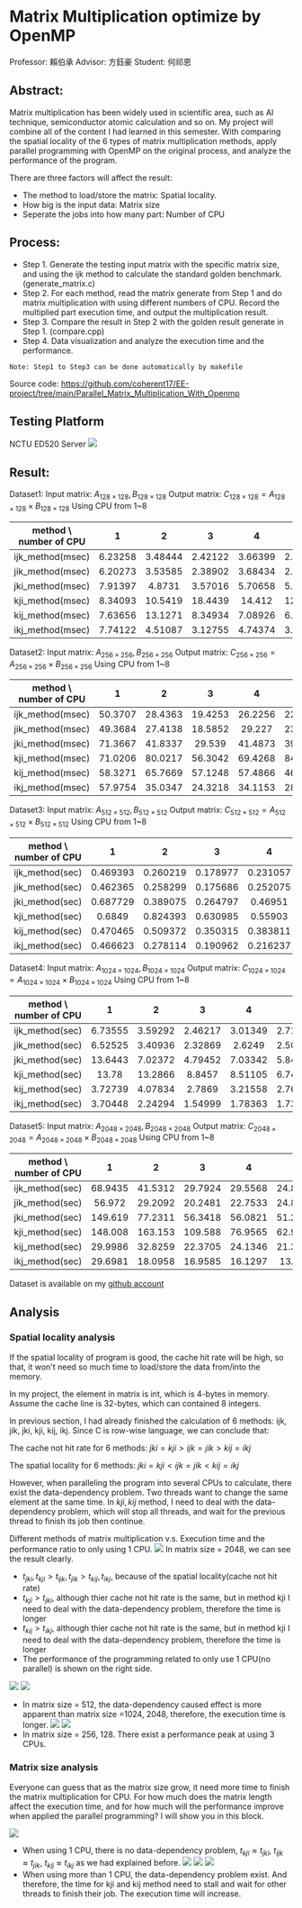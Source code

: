 # Matrix Multiplication optimize by OpenMP
Professor: 賴伯承 Advisor: 方鈺豪 Student: 何祁恩
## Abstract:
Matrix multiplication has been widely used in scientific area, such as AI technique, semiconductor atomic calculation and so on. My project will combine all of the content I had learned in this semester. With comparing the spatial locality of the 6 types of matrix multiplication methods, apply parallel programming with OpenMP on the original process, and analyze the performance of the program.

There are three factors will affect the result:
*    The method to load/store the matrix: Spatial locality.
*    How big is the input data: Matrix size
*    Seperate the  jobs into how many part: Number of CPU 

## Process:
*    Step 1. Generate the testing input matrix with the specific matrix size, and using the ijk method to calculate the standard golden benchmark. (generate_matrix.c)
*    Step 2. For each method, read the matrix generate from Step 1 and do matrix multiplication with using different numbers of CPU. Record the multiplied part execution time, and output the multiplication result.
*    Step 3. Compare the result in Step 2 with the golden result generate in Step 1. (compare.cpp)
*    Step 4. Data visualization and analyze the execution time and the performance.

```
Note: Step1 to Step3 can be done automatically by makefile
```
Source code: https://github.com/coherent17/EE-project/tree/main/Parallel_Matrix_Multiplication_With_Openmp

## Testing Platform
NCTU ED520 Server
![](https://i.imgur.com/tfO461p.png)


## Result:

Dataset1:
Input matrix: $A_{128 \times 128} , B_{128 \times 128}$
Output matrix: $C_{128 \times 128} = A_{128 \times 128} \times B_{128 \times 128}$
Using CPU from 1~8

| method \ number of CPU |    1    |    2    |    3    |    4    |    5    |    6    |    7    |    8    |
|:----------------------:|:-------:|:-------:|:-------:|:-------:|:-------:|:-------:|:-------:|:-------:|
|    ijk_method(msec)    | 6.23258 | 3.48444 | 2.42122 | 3.66399 | 2.97047 | 4.10529 |  6.602  | 7.08917 |
|    jik_method(msec)    | 6.20273 | 3.53585 | 2.38902 | 3.68434 | 2.99653 | 5.02316 | 6.48389 | 6.28814 |
|    jki_method(msec)    | 7.91397 | 4.8731  | 3.57016 | 5.70658 | 5.57047 | 6.50047 | 9.14202 | 8.51715 |
|    kji_method(msec)    | 8.34093 | 10.5419 | 18.4439 | 14.412  | 12.7543 | 11.029  | 14.6607 | 14.2404 |
|    kij_method(msec)    | 7.63656 | 13.1271 | 8.34934 | 7.08926 | 6.72445 | 5.71039 | 10.9151 | 12.1386 |
|    ikj_method(msec)    | 7.74122 | 4.51087 | 3.12755 | 4.74374 | 3.66672 | 4.49126 | 7.00213 |  6.904  |


Dataset2:
Input matrix: $A_{256 \times 256} , B_{256 \times 256}$
Output matrix: $C_{256 \times 256} = A_{256 \times 256} \times B_{256 \times 256}$
Using CPU from 1~8

| method \ number of CPU |    1    |    2    |    3    |    4    |    5    |    6    |    7    |    8    |
|:----------------------:|:-------:|:-------:|:-------:|:-------:|:-------:|:-------:|:-------:|:-------:|
|    ijk_method(msec)    | 50.3707 | 28.4363 | 19.4253 | 26.2256 | 22.9331 | 19.7491 | 25.204  | 26.9415 |
|    jik_method(msec)    | 49.3684 | 27.4138 | 18.5852 | 29.227  | 23.7637 | 21.7219 | 26.0978 | 26.8812 |
|    jki_method(msec)    | 71.3667 | 41.8337 | 29.539  | 41.4873 | 39.2057 | 31.5662 | 38.1923 | 37.1664 |
|    kji_method(msec)    | 71.0206 | 80.0217 | 56.3042 | 69.4268 | 84.9929 | 61.6365 | 61.6339 | 73.0027 |
|    kij_method(msec)    | 58.3271 | 65.7669 | 57.1248 | 57.4866 | 46.6486 | 43.2105 | 54.3688 | 51.0684 |
|    ikj_method(msec)    | 57.9754 | 35.0347 | 24.3218 | 34.1153 | 28.0311 | 23.7492 | 34.1955 | 33.1445 |


Dataset3:
Input matrix: $A_{512 \times 512} , B_{512 \times 512}$
Output matrix: $C_{512 \times 512} = A_{512 \times 512} \times B_{512 \times 512}$
Using CPU from 1~8

| method \ number of CPU |    1     |    2     |    3     |    4     |    5     |    6     |    7     |    8     |
|:----------------------:|:--------:|:--------:|:--------:|:--------:|:--------:|:--------:|:--------:|:--------:|
|    ijk_method(sec)     | 0.469393 | 0.260219 | 0.178977 | 0.231057 | 0.208355 | 0.181413 | 0.193058 | 0.196999 |
|    jik_method(sec)     | 0.462365 | 0.258299 | 0.175686 | 0.252075 | 0.20756  | 0.177817 | 0.191762 | 0.180896 |
|    jki_method(sec)     | 0.687729 | 0.389075 | 0.264797 | 0.46951  | 0.388227 | 0.323517 | 0.362964 | 0.36719  |
|    kji_method(sec)     |  0.6849  | 0.824393 | 0.630985 | 0.55903  | 0.549017 | 0.512134 | 0.515138 | 0.475584 |
|    kij_method(sec)     | 0.470465 | 0.509372 | 0.350315 | 0.383811 | 0.367668 | 0.31437  | 0.359213 | 0.321356 |
|    ikj_method(sec)     | 0.466623 | 0.278114 | 0.190962 | 0.216237 | 0.22334  | 0.188672 | 0.229131 | 0.219322 |

Dataset4:
Input matrix: $A_{1024 \times 1024} , B_{1024 \times 1024}$
Output matrix: $C_{1024 \times 1024} = A_{1024 \times 1024} \times B_{1024 \times 1024}$
Using CPU from 1~8

| method \ number of CPU |    1    |    2    |    3    |    4    |    5    |    6    |    7    |    8    |
|:----------------------:|:-------:|:-------:|:-------:|:-------:|:-------:|:-------:|:-------:|:-------:|
|    ijk_method(sec)     | 6.73555 | 3.59292 | 2.46217 | 3.01349 | 2.71425 | 2.40974 | 2.47131 | 2.49955 |
|    jik_method(sec)     | 6.52525 | 3.40936 | 2.32869 | 2.6249  | 2.50874 | 2.3842  | 2.53106 | 2.39937 |
|    jki_method(sec)     | 13.6443 | 7.02372 | 4.79452 | 7.03342 | 5.84557 | 5.01443 | 5.09439 | 5.07745 |
|    kji_method(sec)     |  13.78  | 13.2866 | 8.8457  | 8.51105 | 6.74901 | 5.72279 | 6.20147 | 5.78616 |
|    kij_method(sec)     | 3.72739 | 4.07834 | 2.7869  | 3.21558 | 2.76459 | 2.45544 | 2.58749 | 2.62601 |
|    ikj_method(sec)     | 3.70448 | 2.24294 | 1.54999 | 1.78363 | 1.73262 | 1.51377 | 1.59178 | 1.53354 |

Dataset5:
Input matrix: $A_{2048 \times 2048} , B_{2048 \times 2048}$
Output matrix: $C_{2048 \times 2048} = A_{2048 \times 2048} \times B_{2048 \times 2048}$
Using CPU from 1~8

| method \ number of CPU |    1    |    2    |    3    |    4    |    5    |    6    |    7    |    8    |
|:----------------------:|:-------:|:-------:|:-------:|:-------:|:-------:|:-------:|:-------:|:-------:|
|    ijk_method(sec)     | 68.9435 | 41.5312 | 29.7924 | 29.5568 | 24.8442 |  23.83  | 23.7694 | 23.4177 |
|    jik_method(sec)     | 56.972  | 29.2092 | 20.2481 | 22.7533 | 24.8208 | 21.0675 | 21.4958 | 21.1524 |
|    jki_method(sec)     | 149.619 | 77.2311 | 56.3418 | 56.0821 | 51.2179 | 47.9171 | 48.2322 | 48.1841 |
|    kji_method(sec)     | 148.008 | 163.153 | 109.588 | 76.9565 | 62.9118 | 52.6488 | 54.4916 | 54.172  |
|    kij_method(sec)     | 29.9986 | 32.8259 | 22.3705 | 24.1346 | 21.3529 | 19.3978 | 19.6348 | 19.8231 |
|    ikj_method(sec)     | 29.6981 | 18.0958 | 16.9585 | 16.1297 | 13.886  | 11.9556 | 12.0732 | 12.0618 |

Dataset is available on my [github account](https://github.com/coherent17/EE-project/tree/main/Parallel_Matrix_Multiplication_With_Openmp/Data_visualization)

## Analysis

### Spatial locality analysis
If the spatial locality of program is good, the cache hit rate will be high, so that, it won't need so much time to load/store the data from/into the memory.

In my project, the element in matrix is int, which is 4-bytes in memory. Assume the cache line is 32-bytes, which can contained 8 integers.

In previous section, I had already finished the calculation of 6 methods: ijk, jik, jki, kji, kij, ikj. Since C is row-wise language, we can conclude that:

The cache not hit rate for 6 methods: $jki = kji > ijk = jik > kij = ikj$

The spatial locality for 6 methods: $jki = kji < ijk = jik < kij = ikj$

However, when paralleling the program into several CPUs to calculate, there exist the data-dependency problem. Two threads want to change the same element at the same time. In $kji,kij$ method, I need to deal with the data-dependency problem, which will stop all threads, and wait for the previous thread to finish its job then continue.


Different methods of matrix multiplication v.s. Execution time and the performance ratio to only using 1 CPU.
![](https://i.imgur.com/yDBSYsE.png)
In matrix size = 2048, we can see the result clearly.
*    $t_{jki},t_{kji}>t_{ijk},t_{jik}>t_{kij},t_{ikj}$, because of the spatial locality(cache not hit rate)
*    $t_{kji}>t_{jki}$, although thier cache not hit rate is the same, but in method kji I need to deal with the data-dependency problem, therefore the time is longer
*    $t_{kij}>t_{ikj}$, although thier cache not hit rate is the same, but in method kji I need to deal with the data-dependency problem, therefore the time is longer
*    The performance of the programming related to only use 1 CPU(no parallel) is shown on the right side. 

![](https://i.imgur.com/F7Lbuit.png)
![](https://i.imgur.com/4I0qZQL.png)
*    In matrix size = 512, the data-dependency caused effect is more apparent than matrix size =1024, 2048, therefore, the execution time is longer.
![](https://i.imgur.com/KBYAPUF.png)
![](https://i.imgur.com/Q3DWmAE.png)
*    In matrix size = 256, 128. There exist a performance peak at using 3 CPUs.


### Matrix size analysis
Everyone can guess that as the matrix size grow, it need more time to finish the matrix multiplication for CPU. For how much does the matrix length affect the execution time, and for how much will the performance improve when applied the parallel programming? I will show you in this block.

![](https://i.imgur.com/jV4Ul1N.png)
*    When using 1 CPU, there is no data-dependency problem, $t_{kji}\approx t_{jki}$, $t_{ijk}\approx t_{jik}$, $t_{kij}\approx t_{ikj}$ as we had explained before.
![](https://i.imgur.com/tvRJbMf.png)
![](https://i.imgur.com/VjSGxox.png)
![](https://i.imgur.com/CQElYNr.png)
*    When using more than 1 CPU, the data-dependency problem exist. And therefore, the time for kji and kij method need to stall and wait for other threads to finish their job. The execution time will increase.